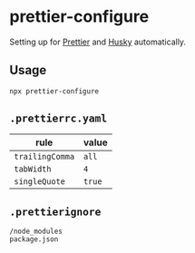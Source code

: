 # prettier-configure

Setting up for [Prettier](https://github.com/prettier/prettier) and [Husky](https://github.com/typicode/husky) automatically.

## Usage

```sh
npx prettier-configure
```

## `.prettierrc.yaml`

| rule            | value  |
| --------------- | ------ |
| `trailingComma` | `all`  |
| `tabWidth`      | `4`    |
| `singleQuote`   | `true` |

## `.prettierignore`

```
/node_modules
package.json
```
